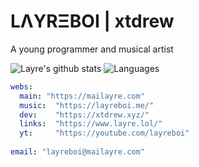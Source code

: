 # LΛYRΞBOI | xtdrew
A young programmer and musical artist

![Layre's github stats](https://github-readme-stats.vercel.app/api?username=LayreBoi&count_private=false&show_icons=true&include_all_commits=true&hide_border=true&count_private=true&bg_color=23,AA55CC,51B0F2&text_color=ffffff&title_color=ffffff&icon_color=ffffff)
![Languages](https://github-readme-stats.vercel.app/api/top-langs/?username=LayreBoi&count_private=true&show_icons=true&include_all_commits=true&hide_border=true&count_private=true&bg_color=23,AA55CC,51B0F2&text_color=ffffff&title_color=ffffff&icon_color=ffffff)

<!-- Contact: [Email](mailto:layreboi@mailayre.com) -->

<!-- [xthedrew website (dev)](https://xtdrew.xyz/) | [LayreBoi website (music)](https://layreboi.me/) | [LΛYRΞ.LOL](https://www.layre.lol/) -->

```yaml
webs:
  main: "https://mailayre.com"
  music:  "https://layreboi.me/"
  dev:    "https://xtdrew.xyz/"
  links:  "https://www.layre.lol/"
  yt:     "https://youtube.com/layreboi"
  
email: "layreboi@mailayre.com"
```
